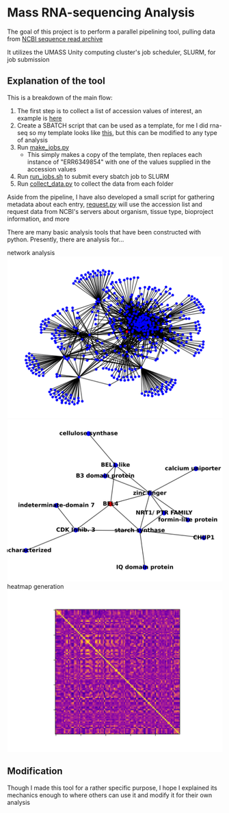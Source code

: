# Mass RNA-sequencing Analysis

The goal of this project is to perform a parallel pipelining tool, pulling data from [NCBI sequence read archive](https://www.ncbi.nlm.nih.gov/sra)

It utilizes the UMASS Unity computing cluster's job scheduler, SLURM, for job submission

## Explanation of the tool

This is a breakdown of the main flow:
1. The first step is to collect a list of accession values of interest, an example is [here](https://github.com/tredden330/MassRNAseq/blob/master/pipeline/test_list.txt)
2. Create a SBATCH script that can be used as a template, for me I did rna-seq so my template looks like [this](https://github.com/tredden330/MassRNAseq/blob/master/pipeline/template.txt), but this can be modified to any type of analysis
3. Run [make_jobs.py](https://github.com/tredden330/MassRNAseq/blob/master/pipeline/make_jobs.py)
    * This simply makes a copy of the template, then replaces each instance of "ERR6349854" with one of the values supplied in the accession values
4. Run [run_jobs.sh](https://github.com/tredden330/MassRNAseq/blob/master/pipeline/run_jobs.sh) to submit every sbatch job to SLURM
5. Run [collect_data.py](https://github.com/tredden330/MassRNAseq/blob/master/pipeline/collect_data.py) to collect the data from each folder

Aside from the pipeline, I have also developed a small script for gathering metadata about each entry, [request.py](https://github.com/tredden330/MassRNAseq/blob/master/request.py) will use the accession list and request data from NCBI's servers about organism, tissue type, bioproject information, and more

There are many basic analysis tools that have been constructed with python. Presently, there are analysis for...

network analysis
![alt text](/graphs/network_big.png)
![alt text](/new_network_5.png)
heatmap generation
![alt text](/heatmap.png)

## Modification

Though I made this tool for a rather specific purpose, I hope I explained its mechanics enough to where others can use it and modify it for their own analysis
